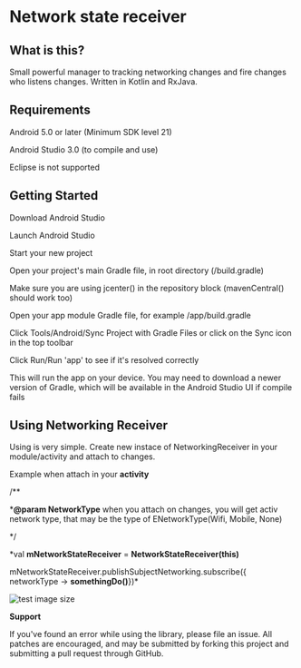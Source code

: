 # Network state receiver

## What is this?
Small powerful manager to tracking networking changes and fire changes who listens changes. Written in Kotlin and RxJava.

    
## Requirements

Android 5.0 or later (Minimum SDK level 21)

Android Studio 3.0 (to compile and use)

Eclipse is not supported



## Getting Started
Download Android Studio

Launch Android Studio

Start your new project

Open your project's main Gradle file, in root directory (/build.gradle)

Make sure you are using jcenter() in the repository block (mavenCentral() should work too)

Open your app module Gradle file, for example /app/build.gradle

Click Tools/Android/Sync Project with Gradle Files or click on the Sync icon in the top toolbar

Click Run/Run 'app' to see if it's resolved correctly

This will run the app on your device. You may need to download a newer version of Gradle, which will be available in the Android Studio UI if compile fails


## Using Networking Receiver
Using is very simple. Create new instace of NetworkingReceiver in your module/activity and attach to changes.

Example when attach in your **activity**
 
/**

 ***@param NetworkType** when you attach on changes, you will get activ network type, that may be the type of ENetworkType(Wifi, Mobile, None)

 */

*val **mNetworkStateReceiver** = **NetworkStateReceiver(this)**

 mNetworkStateReceiver.publishSubjectNetworking.subscribe({ networkType -> **somethingDo()**})*

 
 ![test image size](https://github.com/MilanBojic/networkstatereceiver/blob/master/image1.png)



**Support**

If you've found an error while using the library, please file an issue. All patches are encouraged, and may be submitted by forking this project and submitting a pull request through GitHub.

